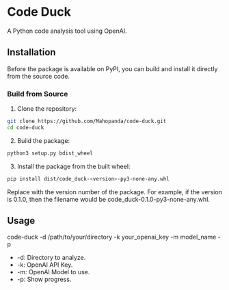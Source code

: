 # Code Duck

A Python code analysis tool using OpenAI.

## Installation

Before the package is available on PyPI, you can build and install it directly from the source code.

### Build from Source
1. Clone the repository:

```bash
git clone https://github.com/Mahopanda/code-duck.git
cd code-duck
```

2. Build the package:

```bash
python3 setup.py bdist_wheel
```

3. Install the package from the built wheel:
```bash
pip install dist/code_duck-<version>-py3-none-any.whl

```

Replace <version> with the version number of the package. For example, if the version is 0.1.0, then the filename would be code_duck-0.1.0-py3-none-any.whl.


## Usage
code-duck -d /path/to/your/directory -k your_openai_key -m model_name -p

- -d: Directory to analyze.
- -k: OpenAI API Key.
- -m: OpenAI Model to use.
- -p: Show progress.

